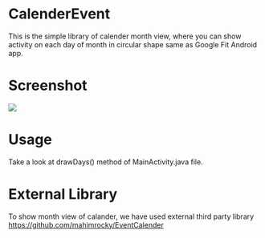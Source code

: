 #  CalenderEvent
This is the simple library of calender month view, where you can show activity on each day of month in circular shape same as Google Fit Android app.

# Screenshot
![](https://imgur.com/22wZT3X)

# Usage
Take a look at drawDays() method of MainActivity.java file.

# External Library
To show month view of calander, we have used external third party library https://github.com/mahimrocky/EventCalender

